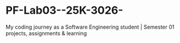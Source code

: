 # PF-Lab03--25K-3026-
My coding journey as a Software Engineering student | Semester 01 projects, assignments &amp; learning
